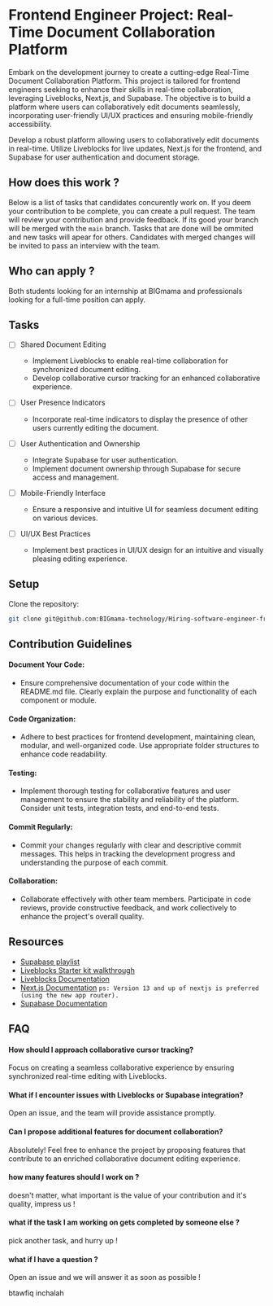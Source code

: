 # Frontend Engineer Project: Real-Time Document Collaboration Platform

Embark on the development journey to create a cutting-edge Real-Time Document Collaboration Platform. This project is tailored for frontend engineers seeking to enhance their skills in real-time collaboration, leveraging Liveblocks, Next.js, and Supabase. The objective is to build a platform where users can collaboratively edit documents seamlessly, incorporating user-friendly UI/UX practices and ensuring mobile-friendly accessibility.

Develop a robust platform allowing users to collaboratively edit documents in real-time. Utilize Liveblocks for live updates, Next.js for the frontend, and Supabase for user authentication and document storage.


## How does this work ?

Below is a list of tasks that candidates concurently work on. If you deem your contribution to be complete, you can create a pull request.
The team will review your contribution and provide feedback. If its good your branch will be merged with the `main` branch.
Tasks that are done will be ommited and new tasks will apear for others.
Candidates with merged changes will be invited to pass an interview with the team.

## Who can apply ?

Both students looking for an internship at BIGmama and professionals looking for a full-time position can apply.

## Tasks

- [ ] Shared Document Editing
    - Implement Liveblocks to enable real-time collaboration for synchronized document editing.
    - Develop collaborative cursor tracking for an enhanced collaborative experience.

- [ ] User Presence Indicators
    - Incorporate real-time indicators to display the presence of other users currently editing the document.

- [ ] User Authentication and Ownership
    - Integrate Supabase for user authentication.
    - Implement document ownership through Supabase for secure access and management.

- [ ] Mobile-Friendly Interface
    - Ensure a responsive and intuitive UI for seamless document editing on various devices.

- [ ] UI/UX Best Practices
    - Implement best practices in UI/UX design for an intuitive and visually pleasing editing experience.


## Setup

Clone the repository:
```bash
git clone git@github.com:BIGmama-technology/Hiring-software-engineer-frontend.git
```

## Contribution Guidelines

#### Document Your Code:
- Ensure comprehensive documentation of your code within the README.md file. Clearly explain the purpose and functionality of each component or module.

#### Code Organization:
- Adhere to best practices for frontend development, maintaining clean, modular, and well-organized code. Use appropriate folder structures to enhance code readability.

#### Testing:
- Implement thorough testing for collaborative features and user management to ensure the stability and reliability of the platform. Consider unit tests, integration tests, and end-to-end tests.

#### Commit Regularly:
- Commit your changes regularly with clear and descriptive commit messages. This helps in tracking the development progress and understanding the purpose of each commit.

#### Collaboration:
- Collaborate effectively with other team members. Participate in code reviews, provide constructive feedback, and work collectively to enhance the project's overall quality.

## Resources

- [Supabase playlist](https://www.youtube.com/watch?v=ydz7Dj5QHKY&list=PL4cUxeGkcC9hUb6sHthUEwG7r9VDPBMKO)
- [Liveblocks Starter kit walkthrough](https://www.youtube.com/watch?v=Lf7HQ4Z_Ovc)
- [Liveblocks Documentation](https://liveblocks.io/docs)
- [Next.js Documentation](https://nextjs.org/docs) `ps: Version 13 and up of nextjs is preferred (using the new app router).`
- [Supabase Documentation](https://supabase.com/docs)

## FAQ

#### How should I approach collaborative cursor tracking?
Focus on creating a seamless collaborative experience by ensuring synchronized real-time editing with Liveblocks.

#### What if I encounter issues with Liveblocks or Supabase integration?
Open an issue, and the team will provide assistance promptly.

#### Can I propose additional features for document collaboration?
Absolutely! Feel free to enhance the project by proposing features that contribute to an enriched collaborative document editing experience.

#### how many features should I work on ?
doesn't matter, what important is the value of your contribution and it's quality, impress us !

#### what if the task I am working on gets completed by someone else ?
pick another task, and hurry up !

#### what if I have a question ?
Open an issue and we will answer it as soon as possible !

btawfiq inchalah